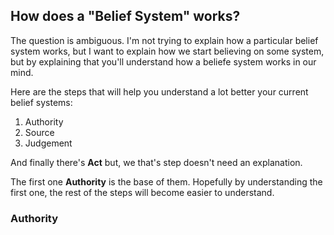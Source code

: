 ## How does a "Belief System" works?

The question is ambiguous. I'm not trying to explain how a particular belief system works, but I want to explain how we start believing on some system, but by explaining that you'll understand how a beliefe system works in our mind.

Here are the steps that will help you understand a lot better your current belief systems:
  1. Authority
  2. Source
  3. Judgement

And finally there's **Act** but, we that's step doesn't need an explanation.

The first one **Authority** is the base of them. Hopefully by understanding the first one, the rest of the steps will become easier to understand.

### Authority
